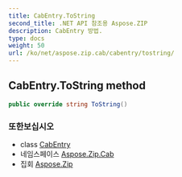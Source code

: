 ```yaml
---
title: CabEntry.ToString
second_title: .NET API 참조용 Aspose.ZIP
description: CabEntry 방법. 
type: docs
weight: 50
url: /ko/net/aspose.zip.cab/cabentry/tostring/
---
```

## CabEntry.ToString method

```csharp
public override string ToString()
```

### 또한보십시오

* class [CabEntry](../)
* 네임스페이스 [Aspose.Zip.Cab](../../cabentry/)
* 집회 [Aspose.Zip](../../../)


